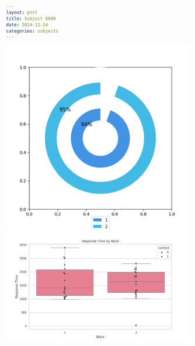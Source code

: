 ```yaml
---
layout: post
title: Subject 8000
date: 2024-12-24
categories: subjects
---
```


![](data/8000/run-28/8000__acc_test.png)
![](data/8000/run-28/8000_rt.png)
